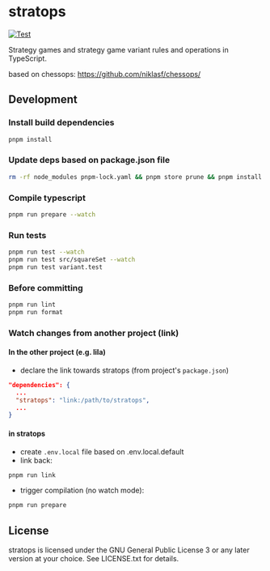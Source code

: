 # stratops

[![Test](https://github.com/Mind-Sports-Games/stratops/workflows/Test/badge.svg)](https://github.com/Mind-Sports-Games/stratops/actions)

Strategy games and strategy game variant rules and operations in TypeScript.

based on chessops: https://github.com/niklasf/chessops/

## Development

### Install build dependencies

```sh
pnpm install
```

### Update deps based on package.json file

```sh
rm -rf node_modules pnpm-lock.yaml && pnpm store prune && pnpm install
```

### Compile typescript

```sh
pnpm run prepare --watch
```

### Run tests

```sh
pnpm run test --watch
pnpm run test src/squareSet --watch
pnpm run test variant.test
```

### Before committing

```sh
pnpm run lint
pnpm run format
```

### Watch changes from another project (link)

#### In the other project (e.g. lila)

- declare the link towards stratops (from project's `package.json`)

```json
"dependencies": {
  ...
  "stratops": "link:/path/to/stratops",
  ...
}
```

#### in stratops

- create `.env.local` file based on .env.local.default
- link back:

```sh
pnpm run link
```

- trigger compilation (no watch mode):

```sh
pnpm run prepare
```

## License

stratops is licensed under the GNU General Public License 3 or any later
version at your choice. See LICENSE.txt for details.

